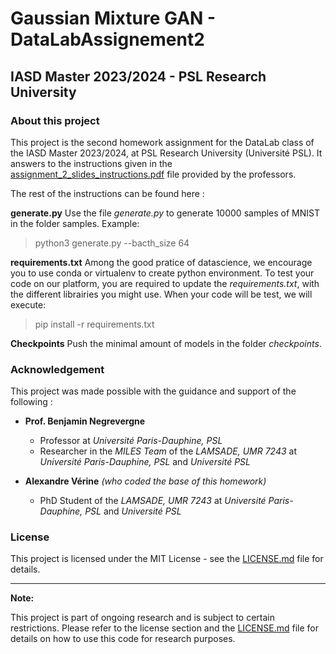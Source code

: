 # Gaussian Mixture GAN - DataLabAssignement2

## IASD Master 2023/2024 - PSL Research University

### About this project

This project is the second homework assignment for the DataLab class of the IASD Master 2023/2024, at PSL Research University (Université PSL).
It answers to the instructions given in the [assignment_2_slides_instructions.pdf](assignment_2_slides_instructions.pdf) file provided by the professors.

The rest of the instructions can be found here :

**generate.py**
Use the file *generate.py* to generate 10000 samples of MNIST in the folder samples. 
Example:
  > python3 generate.py --bacth_size 64

**requirements.txt**
Among the good pratice of datascience, we encourage you to use conda or virtualenv to create python environment. 
To test your code on our platform, you are required to update the *requirements.txt*, with the different librairies you might use. 
When your code will be test, we will execute: 
  > pip install -r requirements.txt

**Checkpoints**
Push the minimal amount of models in the folder *checkpoints*.

### Acknowledgement

This project was made possible with the guidance and support of the following :

- **Prof. Benjamin Negrevergne**
  - Professor at *Université Paris-Dauphine, PSL*
  - Researcher in the *MILES Team* of the *LAMSADE, UMR 7243* at *Université Paris-Dauphine, PSL* and *Université PSL*

- **Alexandre Vérine** *(who coded the base of this homework)*
  - PhD Student of the *LAMSADE, UMR 7243* at *Université Paris-Dauphine, PSL* and *Université PSL*

### License

This project is licensed under the MIT License - see the [LICENSE.md](LICENSE.md) file for details.

---

**Note:**

This project is part of ongoing research and is subject to certain restrictions. Please refer to the license section and the [LICENSE.md](LICENSE.md) file for details on how to use this code for research purposes.
